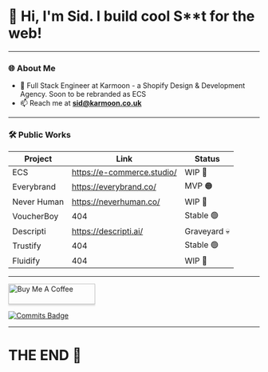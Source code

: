 # 👋 Hi, I'm Sid. I build cool S**t for the web!

---

### 🌐 About Me
- 🔭 Full Stack Engineer at Karmoon - a Shopify Design & Development Agency. Soon to be rebranded as ECS
- 📫 Reach me at **sid@karmoon.co.uk**

---

### 🛠️ Public Works

| Project       | Link                       | Status            |
|---------------|----------------------------|-------------------|
| ECS           | https://e-commerce.studio/ | WIP 🚧            |
| Everybrand    | https://everybrand.co/     | MVP 🟠            |
| Never Human   | https://neverhuman.co/     | WIP 🚧            |
| VoucherBoy    | 404                        | Stable 🟢         |
| Descripti     | https://descripti.ai/      | Graveyard 💀      |
| Trustify      | 404                        | Stable 🟢         |
| Fluidify      | 404                        | WIP 🚧            |

---

<a href="https://buymeacoffee.com/sidnewman" target="_blank"><img src="https://www.buymeacoffee.com/assets/img/custom_images/purple_img.png" alt="Buy Me A Coffee" style="height: 41px !important;width: 174px !important;box-shadow: 0px 3px 2px 0px rgba(190, 190, 190, 0.5) !important;-webkit-box-shadow: 0px 3px 2px 0px rgba(190, 190, 190, 0.5) !important;" ></a>

[![Commits Badge](https://badges.pufler.dev/commits/all/SidNewman)](https://badges.pufler.dev)

---

# THE END 💃
